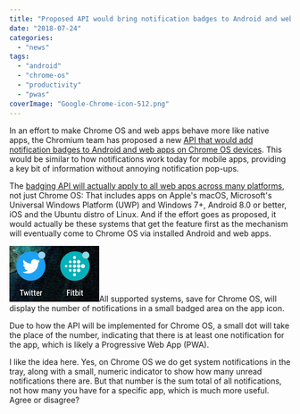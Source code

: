 ```yaml
---
title: "Proposed API would bring notification badges to Android and web apps on Chromebooks"
date: "2018-07-24"
categories: 
  - "news"
tags: 
  - "android"
  - "chrome-os"
  - "productivity"
  - "pwas"
coverImage: "Google-Chrome-icon-512.png"
---
```


In an effort to make Chrome OS and web apps behave more like native apps, the Chromium team has proposed a new [API that would add notification badges to Android and web apps on Chrome OS devices](https://www.chromestatus.com/feature/6068482055602176). This would be similar to how notifications work today for mobile apps, providing a key bit of information without annoying notification pop-ups.

The [badging API will actually apply to all web apps across many platforms](https://github.com/mgiuca/badging/blob/master/explainer.md), not just Chrome OS: That includes apps on Apple's macOS, Microsoft's Universal Windows Platform (UWP) and Windows 7+, Android 8.0 or better, iOS and the Ubuntu distro of Linux. And if the effort goes as proposed, it would actually be these systems that get the feature first as the mechanism will eventually come to Chrome OS via installed Android and web apps.

[![](images/android-badge.png)](https://www.aboutchromebooks.com/news/android-and-pwa-notification-badges-chromebooks/attachment/android-badge/)All supported systems, save for Chrome OS, will display the number of notifications in a small badged area on the app icon.

Due to how the API will be implemented for Chrome OS, a small dot will take the place of the number, indicating that there is at least one notification for the app, which is likely a Progressive Web App (PWA).

I like the idea here. Yes, on Chrome OS we do get system notifications in the tray, along with a small, numeric indicator to show how many unread notifications there are. But that number is the sum total of all notifications, not how many you have for a specific app, which is much more useful. Agree or disagree?
